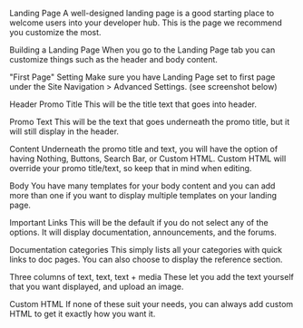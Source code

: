 Landing Page
A well-designed landing page is a good starting place to welcome users into your developer hub. This is the page we recommend you customize the most.


Building a Landing Page
When you go to the Landing Page tab you can customize things such as the header and body content.


"First Page" Setting
Make sure you have Landing Page set to first page under the Site Navigation > Advanced Settings. (see screenshot below)


Header
Promo Title
This will be the title text that goes into header.

Promo Text
This will be the text that goes underneath the promo title, but it will still display in the header.

Content
Underneath the promo title and text, you will have the option of having Nothing, Buttons, Search Bar, or Custom HTML. Custom HTML will override your promo title/text, so keep that in mind when editing.

Body
You have many templates for your body content and you can add more than one if you want to display multiple templates on your landing page.

Important Links
This will be the default if you do not select any of the options. It will display documentation, announcements, and the forums.


Documentation categories
This simply lists all your categories with quick links to doc pages. You can also choose to display the reference section.

Three columns of text, text, text + media
These let you add the text yourself that you want displayed, and upload an image.

Custom HTML
If none of these suit your needs, you can always add custom HTML to get it exactly how you want it.
